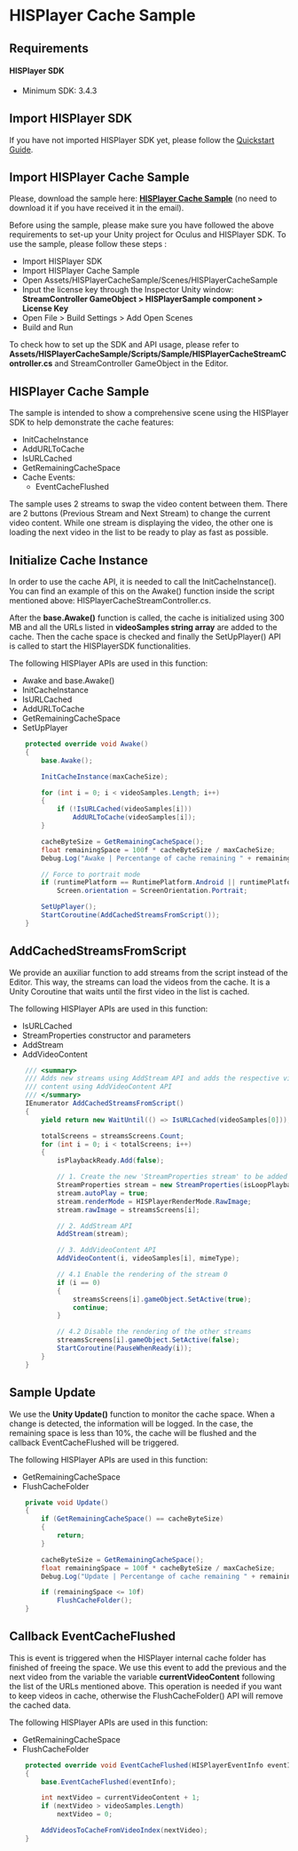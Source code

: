 # HISPlayer Cache Sample

## Requirements

#### HISPlayer SDK
- Minimum SDK: 3.4.3

## Import HISPlayer SDK
If you have not imported HISPlayer SDK yet, please follow the [Quickstart Guide](https://hisplayer.github.io/UnityAndroid-SDK/#/./setup-guide?id=quickstart-guide).

## Import HISPlayer Cache Sample
Please, download the sample here: [**HISPlayer Cache Sample**](https://downloads.hisplayer.com/Unity/AllPlatforms/HISPlayerCacheSample.unitypackage) (no need to download it if you have received it in the email). 

Before using the sample, please make sure you have followed the above requirements to set-up your Unity project for Oculus and HISPlayer SDK. To use the sample, please follow these steps :
  - Import HISPlayer SDK
  - Import HISPlayer Cache Sample
  - Open Assets/HISPlayerCacheSample/Scenes/HISPlayerCacheSample
  - Input the license key through the Inspector Unity window: **StreamController GameObject > HISPlayerSample component > License Key**
  - Open File > Build Settings > Add Open Scenes
  - Build and Run

To check how to set up the SDK and API usage, please refer to **Assets/HISPlayerCacheSample/Scripts/Sample/HISPlayerCacheStreamController.cs** and StreamController GameObject in the Editor.


## HISPlayer Cache Sample

The sample is intended to show a comprehensive scene using the HISPlayer SDK to help demonstrate the cache features:

 * InitCacheInstance
 * AddURLToCache
 * IsURLCached
 * GetRemainingCacheSpace
 * Cache Events:
   * EventCacheFlushed

The sample uses 2 streams to swap the video content between them. There are 2 buttons (Previous Stream and Next Stream) to change the current video content. While one stream is 
displaying the video, the other one is loading the next video in the list to be ready to play as fast as possible.

## Initialize Cache Instance

In order to use the cache API, it is needed to call the InitCacheInstance(). You can find an example of this on the Awake() function inside the script mentioned above: HISPlayerCacheStreamController.cs.

After the **base.Awake()** function is called, the cache is initialized using 300 MB and all the URLs listed in **videoSamples string array** are added to the cache.
Then the cache space is checked and finally the SetUpPlayer() API is called to start the HISPlayerSDK functionalities.

The following HISPlayer APIs are used in this function:

* Awake and base.Awake()
* InitCacheInstance
* IsURLCached
* AddURLToCache
* GetRemainingCacheSpace
* SetUpPlayer

```C#
    protected override void Awake()
    {
        base.Awake();

        InitCacheInstance(maxCacheSize);

        for (int i = 0; i < videoSamples.Length; i++)
        {
            if (!IsURLCached(videoSamples[i]))
                AddURLToCache(videoSamples[i]);
        }

        cacheByteSize = GetRemainingCacheSpace();
        float remainingSpace = 100f * cacheByteSize / maxCacheSize;
        Debug.Log("Awake | Percentange of cache remaining " + remainingSpace + "%");

        // Force to portrait mode
        if (runtimePlatform == RuntimePlatform.Android || runtimePlatform == RuntimePlatform.IPhonePlayer)
            Screen.orientation = ScreenOrientation.Portrait;

        SetUpPlayer();
        StartCoroutine(AddCachedStreamsFromScript());
    }
```

## AddCachedStreamsFromScript

We provide an auxiliar function to add streams from the script instead of the Editor. This way, the streams can load the videos from the cache.
It is a Unity Coroutine that waits until the first video in the list is cached. 

The following HISPlayer APIs are used in this function:

* IsURLCached
* StreamProperties constructor and parameters
* AddStream
* AddVideoContent

```C#
    /// <summary>
    /// Adds new streams using AddStream API and adds the respective video
    /// content using AddVideoContent API
    /// </summary>
    IEnumerator AddCachedStreamsFromScript()
    {
        yield return new WaitUntil(() => IsURLCached(videoSamples[0]));

        totalScreens = streamsScreens.Count;
        for (int i = 0; i < totalScreens; i++)
        {
            isPlaybackReady.Add(false);

            // 1. Create the new 'StreamProperties stream' to be added
            StreamProperties stream = new StreamProperties(isLoopPlaybackEnabled: true);
            stream.autoPlay = true;
            stream.renderMode = HISPlayerRenderMode.RawImage;
            stream.rawImage = streamsScreens[i];

            // 2. AddStream API
            AddStream(stream);

            // 3. AddVideoContent API
            AddVideoContent(i, videoSamples[i], mimeType);

            // 4.1 Enable the rendering of the stream 0 
            if (i == 0)
            {
                streamsScreens[i].gameObject.SetActive(true);
                continue;
            }

            // 4.2 Disable the rendering of the other streams
            streamsScreens[i].gameObject.SetActive(false);
            StartCoroutine(PauseWhenReady(i));
        }
    }
```

## Sample Update

We use the **Unity Update()** function to monitor the cache space. When a change is detected, the information will be logged. 
In the case, the remaining space is less than 10%, the cache will be flushed and the callback EventCacheFlushed will be triggered.

The following HISPlayer APIs are used in this function:

* GetRemainingCacheSpace
* FlushCacheFolder

```C#
    private void Update()
    {
        if (GetRemainingCacheSpace() == cacheByteSize)
        {
            return;
        }

        cacheByteSize = GetRemainingCacheSpace();
        float remainingSpace = 100f * cacheByteSize / maxCacheSize;
        Debug.Log("Update | Percentange of cache remaining " + remainingSpace + "%");

        if (remainingSpace <= 10f)
            FlushCacheFolder();
    }
```

## Callback EventCacheFlushed

This is event is triggered when the HISPlayer internal cache folder has finished of freeing the space. We use this event to add the previous and the next video from the variable 
the variable **currentVideoContent** following the list of the URLs mentioned above. This operation is needed if you want to keep videos in cache, otherwise the FlushCacheFolder() API will remove the cached data.

The following HISPlayer APIs are used in this function:

* GetRemainingCacheSpace
* FlushCacheFolder

```C#
    protected override void EventCacheFlushed(HISPlayerEventInfo eventInfo)
    {
        base.EventCacheFlushed(eventInfo);

        int nextVideo = currentVideoContent + 1;
        if (nextVideo > videoSamples.Length)
            nextVideo = 0;

        AddVideosToCacheFromVideoIndex(nextVideo);
    }
```
